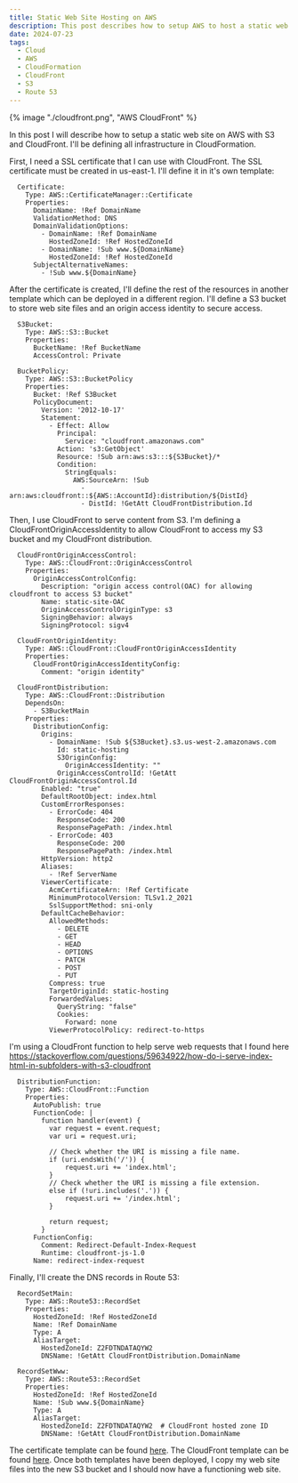 ```yaml
---
title: Static Web Site Hosting on AWS
description: This post describes how to setup AWS to host a static web site.
date: 2024-07-23
tags:
  - Cloud
  - AWS
  - CloudFormation
  - CloudFront
  - S3
  - Route 53
---
```

{% image "./cloudfront.png", "AWS CloudFront" %}

In this post I will describe how to setup a static web site on AWS with S3 and CloudFront. I'll be defining all infrastructure in CloudFormation. 

First, I need a SSL certificate that I can use with CloudFront. The SSL certificate must be created in us-east-1. I'll define it in it's own template:

```
  Certificate:
    Type: AWS::CertificateManager::Certificate
    Properties:
      DomainName: !Ref DomainName
      ValidationMethod: DNS
      DomainValidationOptions:
        - DomainName: !Ref DomainName
          HostedZoneId: !Ref HostedZoneId
        - DomainName: !Sub www.${DomainName}
          HostedZoneId: !Ref HostedZoneId
      SubjectAlternativeNames:
        - !Sub www.${DomainName}
```

After the certificate is created, I'll define the rest of the resources in another template which can be deployed in a different region. I'll define a S3 bucket to store web site files and an origin access identity to secure access.

```
  S3Bucket:
    Type: AWS::S3::Bucket
    Properties:
      BucketName: !Ref BucketName
      AccessControl: Private

  BucketPolicy:
    Type: AWS::S3::BucketPolicy
    Properties:
      Bucket: !Ref S3Bucket
      PolicyDocument:
        Version: '2012-10-17'
        Statement:
          - Effect: Allow
            Principal:
              Service: "cloudfront.amazonaws.com"
            Action: 's3:GetObject'
            Resource: !Sub arn:aws:s3:::${S3Bucket}/*
            Condition:
              StringEquals:
                AWS:SourceArn: !Sub
                  - arn:aws:cloudfront::${AWS::AccountId}:distribution/${DistId}
                  - DistId: !GetAtt CloudFrontDistribution.Id
```

Then, I use CloudFront to serve content from S3. I'm defining a CloudFrontOriginAccessIdentity to allow CloudFront to access my S3 bucket and my CloudFront distribution.

```
  CloudFrontOriginAccessControl:
    Type: AWS::CloudFront::OriginAccessControl
    Properties:
      OriginAccessControlConfig:
        Description: "origin access control(OAC) for allowing cloudfront to access S3 bucket"
        Name: static-site-OAC
        OriginAccessControlOriginType: s3
        SigningBehavior: always
        SigningProtocol: sigv4

  CloudFrontOriginIdentity:
    Type: AWS::CloudFront::CloudFrontOriginAccessIdentity
    Properties:
      CloudFrontOriginAccessIdentityConfig:
        Comment: "origin identity"

  CloudFrontDistribution:
    Type: AWS::CloudFront::Distribution
    DependsOn:
      - S3BucketMain
    Properties:
      DistributionConfig:
        Origins:
          - DomainName: !Sub ${S3Bucket}.s3.us-west-2.amazonaws.com
            Id: static-hosting
            S3OriginConfig:
              OriginAccessIdentity: ""
            OriginAccessControlId: !GetAtt CloudFrontOriginAccessControl.Id
        Enabled: "true"
        DefaultRootObject: index.html
        CustomErrorResponses:
          - ErrorCode: 404
            ResponseCode: 200
            ResponsePagePath: /index.html
          - ErrorCode: 403
            ResponseCode: 200
            ResponsePagePath: /index.html
        HttpVersion: http2
        Aliases:
          - !Ref ServerName
        ViewerCertificate:
          AcmCertificateArn: !Ref Certificate
          MinimumProtocolVersion: TLSv1.2_2021
          SslSupportMethod: sni-only
        DefaultCacheBehavior:
          AllowedMethods:
            - DELETE
            - GET
            - HEAD
            - OPTIONS
            - PATCH
            - POST
            - PUT
          Compress: true
          TargetOriginId: static-hosting
          ForwardedValues:
            QueryString: "false"
            Cookies:
              Forward: none
          ViewerProtocolPolicy: redirect-to-https
```

I'm using a CloudFront function to help serve web requests that I found here <a href="https://stackoverflow.com/questions/59634922/how-do-i-serve-index-html-in-subfolders-with-s3-cloudfront">https://stackoverflow.com/questions/59634922/how-do-i-serve-index-html-in-subfolders-with-s3-cloudfront</a>

```
  DistributionFunction:
    Type: AWS::CloudFront::Function
    Properties:
      AutoPublish: true
      FunctionCode: |
        function handler(event) {
          var request = event.request;
          var uri = request.uri;
          
          // Check whether the URI is missing a file name.
          if (uri.endsWith('/')) {
              request.uri += 'index.html';
          } 
          // Check whether the URI is missing a file extension.
          else if (!uri.includes('.')) {
              request.uri += '/index.html';
          }

          return request;
        }
      FunctionConfig:
        Comment: Redirect-Default-Index-Request
        Runtime: cloudfront-js-1.0
      Name: redirect-index-request
```

Finally, I'll create the DNS records in Route 53:

```
  RecordSetMain:
    Type: AWS::Route53::RecordSet
    Properties:
      HostedZoneId: !Ref HostedZoneId
      Name: !Ref DomainName
      Type: A
      AliasTarget:
        HostedZoneId: Z2FDTNDATAQYW2
        DNSName: !GetAtt CloudFrontDistribution.DomainName

  RecordSetWww:
    Type: AWS::Route53::RecordSet
    Properties:
      HostedZoneId: !Ref HostedZoneId
      Name: !Sub www.${DomainName}
      Type: A
      AliasTarget:
        HostedZoneId: Z2FDTNDATAQYW2  # CloudFront hosted zone ID
        DNSName: !GetAtt CloudFrontDistribution.DomainName
```

The certificate template can be found <a href="/content/cert.yaml">here</a>. The CloudFront template can be found <a href="/content/website.yaml">here</a>. Once both templates have been deployed, I copy my web site files into the new S3 bucket and I should now have a functioning web site.